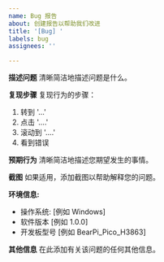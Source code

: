 ```yaml
---
name: Bug 报告
about: 创建报告以帮助我们改进
title: '[Bug] '
labels: bug
assignees: ''

---
```


**描述问题**
清晰简洁地描述问题是什么。

**复现步骤**
复现行为的步骤：
1. 转到 '...'
2. 点击 '....'
3. 滚动到 '....'
4. 看到错误

**预期行为**
清晰简洁地描述您期望发生的事情。

**截图**
如果适用，添加截图以帮助解释您的问题。

**环境信息:**
 - 操作系统: [例如 Windows]
 - 软件版本 [例如 1.0.0]
 - 开发板型号 [例如 BearPi_Pico_H3863]

**其他信息**
在此添加有关该问题的任何其他信息。 